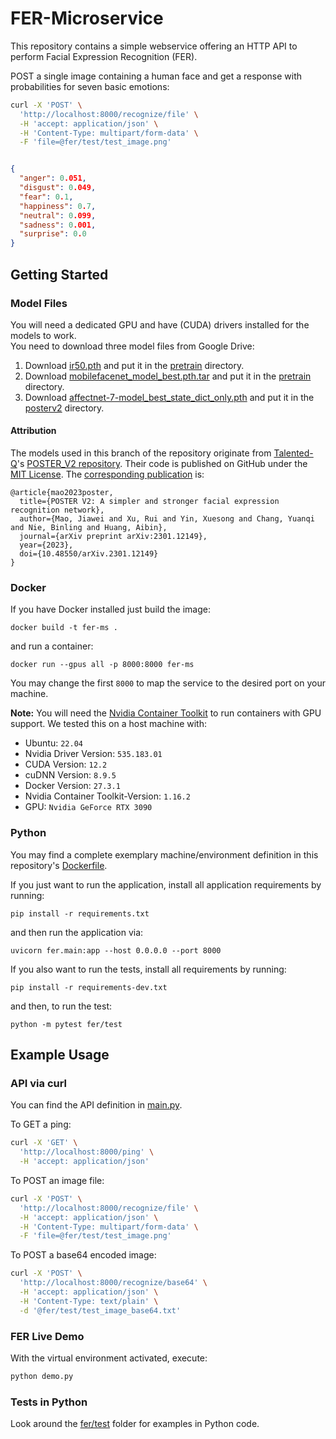 # FER-Microservice

This repository contains a simple webservice
offering an HTTP API to perform
Facial Expression Recognition (FER).

POST a single image containing a human face
and get a response with probabilities for seven basic emotions:

```bash
curl -X 'POST' \
  'http://localhost:8000/recognize/file' \
  -H 'accept: application/json' \
  -H 'Content-Type: multipart/form-data' \
  -F 'file=@fer/test/test_image.png'
```

```json

{
  "anger": 0.051,
  "disgust": 0.049,
  "fear": 0.1,
  "happiness": 0.7,
  "neutral": 0.099,
  "sadness": 0.001,
  "surprise": 0.0
}
```

## Getting Started

### Model Files

You will need a dedicated GPU and have (CUDA) drivers installed for the models to work.   
You need to download three model files from Google Drive:

1. Download [ir50.pth](https://drive.google.com/file/d/17QAIPlpZUwkQzOTNiu-gUFLTqAxS-qHt/view?usp=sharing)
and put it in the [pretrain](fer/posterv2/pretrain) directory.  
2. Download [mobilefacenet_model_best.pth.tar](https://drive.google.com/file/d/1SMYP5NDkmDE3eLlciN7Z4px-bvFEuHEX/view?usp=sharing)
and put it in the [pretrain](fer/posterv2/pretrain) directory.  
3. Download [affectnet-7-model_best_state_dict_only.pth](https://drive.google.com/file/d/10NWqIcEAHjScAGlCKryEpWgiKJvyVlaF/view?usp=sharing)
and put it in the [posterv2](fer/posterv2) directory.  

#### Attribution

The models used in this branch of the repository originate from [Talented-Q](https://github.com/Talented-Q)'s
[POSTER_V2 repository](https://github.com/Talented-Q/POSTER_V2/tree/18de5591c3fa0b7b22bb9fe2d61e7f813e6e3b08).
Their code is published on GitHub under the
[MIT License](https://github.com/Talented-Q/POSTER_V2/blob/18de5591c3fa0b7b22bb9fe2d61e7f813e6e3b08/LICENSE).
The [corresponding publication](https://doi.org/10.48550/arXiv.2301.12149) is:

```
@article{mao2023poster,
  title={POSTER V2: A simpler and stronger facial expression recognition network},
  author={Mao, Jiawei and Xu, Rui and Yin, Xuesong and Chang, Yuanqi and Nie, Binling and Huang, Aibin},
  journal={arXiv preprint arXiv:2301.12149},
  year={2023},
  doi={10.48550/arXiv.2301.12149}
}
```

### Docker

If you have Docker installed just build the image:

```
docker build -t fer-ms .
```

and run a container:

```
docker run --gpus all -p 8000:8000 fer-ms
```

You may change the first `8000` to map the service to the desired port on your machine.

**Note:** You will need the
[Nvidia Container Toolkit](https://docs.nvidia.com/datacenter/cloud-native/container-toolkit/latest/index.html)
to run containers with GPU support.
We tested this on a host machine with:
- Ubuntu: `22.04`
- Nvidia Driver Version: `535.183.01`
- CUDA Version: `12.2`
- cuDNN Version: `8.9.5`
- Docker Version: `27.3.1`
- Nvidia Container Toolkit-Version: `1.16.2`
- GPU: `Nvidia GeForce RTX 3090`

### Python

You may find a complete exemplary machine/environment definition in this repository's [Dockerfile](./Dockerfile).

If you just want to run the application,
install all application requirements by running:

```
pip install -r requirements.txt
```

and then run the application via:

```
uvicorn fer.main:app --host 0.0.0.0 --port 8000
```

If you also want to run the tests,
install all requirements by running:

```
pip install -r requirements-dev.txt
```

and then, to run the test:

```
python -m pytest fer/test
```

## Example Usage

### API via curl

You can find the API definition in [main.py](./fer/main.py).

To GET a ping:

```bash
curl -X 'GET' \
  'http://localhost:8000/ping' \
  -H 'accept: application/json'

```

To POST an image file:

```bash
curl -X 'POST' \
  'http://localhost:8000/recognize/file' \
  -H 'accept: application/json' \
  -H 'Content-Type: multipart/form-data' \
  -F 'file=@fer/test/test_image.png'
```

To POST a base64 encoded image:

```bash
curl -X 'POST' \
  'http://localhost:8000/recognize/base64' \
  -H 'accept: application/json' \
  -H 'Content-Type: text/plain' \
  -d '@fer/test/test_image_base64.txt'
```

### FER Live Demo

With the virtual environment activated, execute:

```bash
python demo.py
```

### Tests in Python

Look around the [fer/test](./fer/test) folder for examples in Python code.
